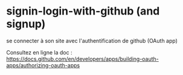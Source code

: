 # signin-login-with-github (and signup)
se connecter à son site avec l'authentification de github (OAuth app)

Consultez en ligne la doc : https://docs.github.com/en/developers/apps/building-oauth-apps/authorizing-oauth-apps
